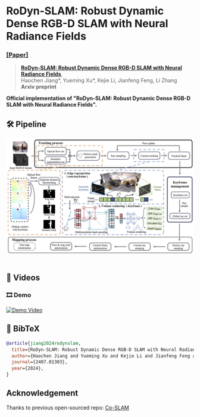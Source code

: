 # RoDyn-SLAM: Robust Dynamic Dense RGB-D SLAM with Neural Radiance Fields
### [[Paper]](https://arxiv.org/abs/2407.01303) 

> [**RoDyn-SLAM: Robust Dynamic Dense RGB-D SLAM with Neural Radiance Fields**](https://arxiv.org/abs/2407.01303),            
> Haochen Jiang*, Yueming Xu*, Kejie Li, Jianfeng Feng, Li Zhang  
> **Arxiv preprint**

**Official implementation of "RoDyn-SLAM: Robust Dynamic Dense RGB-D SLAM with Neural Radiance Fields".** 

## 🛠️ Pipeline
<div align="center">
  <img src="assets/pipeline.jpg"/>
</div><br/>

## 🎥 Videos
### 🎞️ Demo
[![Demo Video](https://i3.ytimg.com/vi/Z7jtT3_wgwc/maxresdefault.jpg)](https://www.youtube.com/embed/Z7jtT3_wgwc)

## 📜 BibTeX
```bibtex
@article{jiang2024rodynslam,
  title={RoDyn-SLAM: Robust Dynamic Dense RGB-D SLAM with Neural Radiance Fields},
  author={Haochen Jiang and Yueming Xu and Kejie Li and Jianfeng Feng and Li Zhang},
  journal={2407.01303},
  year={2024},
}
```

## Acknowledgement
Thanks to previous open-sourced repo: [Co-SLAM](https://github.com/HengyiWang/Co-SLAM)